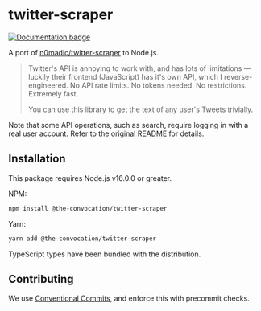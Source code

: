 # twitter-scraper
[![Documentation badge](https://img.shields.io/badge/docs-here-informational)](https://the-convocation.github.io/twitter-scraper/)

A port of [n0madic/twitter-scraper](https://github.com/n0madic/twitter-scraper) to Node.js.

> Twitter's API is annoying to work with, and has lots of limitations — luckily their frontend (JavaScript) has it's own API, which I reverse-engineered. No API rate limits. No tokens needed. No restrictions. Extremely fast.
>
> You can use this library to get the text of any user's Tweets trivially.

Note that some API operations, such as search, require logging in with a real user account.
Refer to the [original README](https://github.com/n0madic/twitter-scraper) for details.

## Installation
This package requires Node.js v16.0.0 or greater.

NPM:
```sh
npm install @the-convocation/twitter-scraper
```

Yarn:
```sh
yarn add @the-convocation/twitter-scraper
```

TypeScript types have been bundled with the distribution.

## Contributing
We use [Conventional Commits](https://www.conventionalcommits.org), and enforce this with precommit checks.